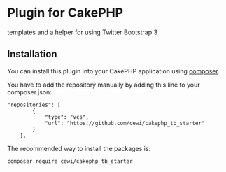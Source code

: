 # Plugin for CakePHP

templates and a helper for using Twitter Bootstrap 3

## Installation

You can install this plugin into your CakePHP application using [composer](http://getcomposer.org).

You have to add the repository manually by adding this line to your composer.json:

```
"repositories": [
        {
            "type": "vcs",
            "url": "https://github.com/cewi/cakephp_tb_starter"
        }
    ],
```


The recommended way to install the packages is:

```
composer require cewi/cakephp_tb_starter
```
